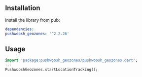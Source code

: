 ## Installation

Install the library from pub:

```yaml
dependencies:
pushwoosh_geozones: '^2.2.26'
```

## Usage
```dart
import 'package:pushwoosh_geozones/pushwoosh_geozones.dart';
...
PushwooshGeozones.startLocationTracking();
```
